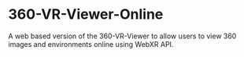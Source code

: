 # 360-VR-Viewer-Online
A web based version of the 360-VR-Viewer to allow users to view 360 images and environments online using WebXR API.
